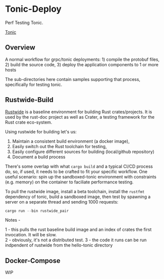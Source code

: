 # Tonic-Deploy 

Perf Testing Tonic.

[Tonic](https://github.com/hyperium/tonic) 

## Overview

A normal workflow for grpc/tonic deployments: 
    1) compile the protobuf files,  
    2) build the source code,
    3) deploy the application components to 1 or more hosts 

The sub-directories here contain samples supporting that process, specifically for testing tonic.

## Rustwide-Build 

[Rustwide](https://github.com/rust-lang/rustwide) is a baseline environment for building Rust crates/projects. It is used by the 
rust-doc project as well as Crater, a testing framework for the Rust crate eco-system.  

Using rustwide for building let's us:

1) Maintain a consistent build environment (a docker image),
2) Easily switch out the Rust toolchain for testing,
3) Easily configure different sources for building (local/github repository)
4) Document a build process

There's some overlap with what `cargo build` and a typical CI/CD process do, so, if used, it needs to be crafted to fit your specific workflow.  One useful scenario: spin up the sandboxed-tonic environment with constraints (e.g. memory) on the container to faciliate performance testing.


To pull the rustwide image, install a beta toolchain, install the `rustfmt` dependency of tonic, build a sandboxed image, then test by spawning a server on a separate thread and sending 1000 requests: 

```rust 
cargo run --bin rustwide_pair    
```
Notes - 

1 - this pulls the rust baseline build image and an index of crates the first invocation. It will be slow.  
2 - obviously, it's not a distributed test.
3 - the code it runs can be run indpendent of rustwide from the hello-tonic directory

## Docker-Compose 

WIP
